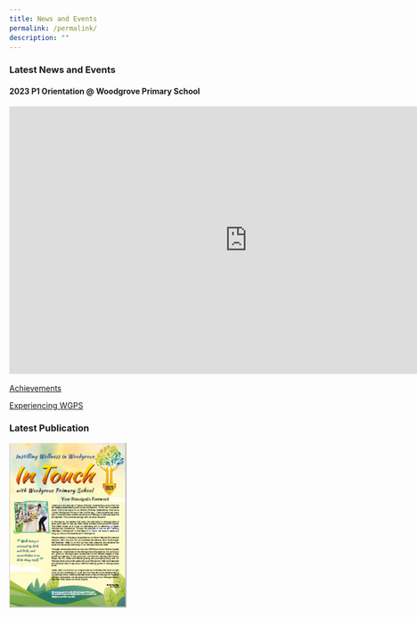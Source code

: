 ```yaml
---
title: News and Events
permalink: /permalink/
description: ""
---
```

### Latest News and Events 


#### 2023 P1 Orientation @ Woodgrove Primary School

<iframe allowfullscreen="" allow="accelerometer; autoplay; clipboard-write; encrypted-media; gyroscope; picture-in-picture; web-share" frameborder="0" title="2023 P1 Orientation @ Woodgrove Primary School" src="https://www.youtube.com/embed/iY176eVvBWk" height="480" width="853"></iframe>



[Achievements](https://www.woodgrovepri.moe.edu.sg/woodgrovians-celebrate/achievements/permalink/)


[Experiencing WGPS](https://www.woodgrovepri.moe.edu.sg/woodgrovians-celebrate/experiencing-wgps/)

### Latest Publication 

<a href="https://drive.google.com/file/d/1vDE2v4Ya1CsVXStqQi88t5u7fA4t9xYL/view?usp=sharing" target="_blank" rel="noopener noreferrer">
<img src="/images/may%202023.PNG" alt="Nov 2022" style="width:210px;height:px;">
</a>


